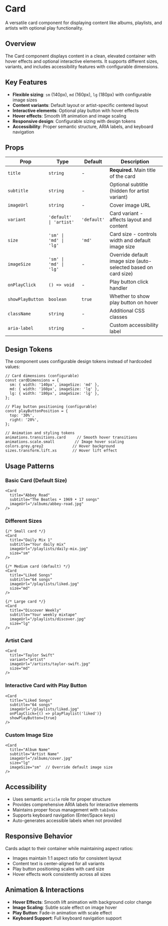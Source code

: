 # Card

A versatile card component for displaying content like albums, playlists, and artists with optional play functionality.

## Overview

The Card component displays content in a clean, elevated container with hover effects and optional interactive elements. It supports different sizes, variants, and includes accessibility features with configurable dimensions.

## Key Features

- **Flexible sizing**: `sm` (140px), `md` (160px), `lg` (180px) with configurable image sizes
- **Content variants**: Default layout or artist-specific centered layout  
- **Interactive elements**: Optional play button with hover effects
- **Hover effects**: Smooth lift animation and image scaling
- **Responsive design**: Configurable sizing with design tokens
- **Accessibility**: Proper semantic structure, ARIA labels, and keyboard navigation

## Props

| Prop | Type | Default | Description |
|------|------|---------|-------------|
| `title` | `string` | - | **Required.** Main title of the card |
| `subtitle` | `string` | - | Optional subtitle (hidden for artist variant) |
| `imageUrl` | `string` | - | Cover image URL |
| `variant` | `'default' \| 'artist'` | `'default'` | Card variant - affects layout and content |
| `size` | `'sm' \| 'md' \| 'lg'` | `'md'` | Card size - controls width and default image size |
| `imageSize` | `'sm' \| 'md' \| 'lg'` | - | Override default image size (auto-selected based on card size) |
| `onPlayClick` | `() => void` | - | Play button click handler |
| `showPlayButton` | `boolean` | `true` | Whether to show play button on hover |
| `className` | `string` | - | Additional CSS classes |
| `aria-label` | `string` | - | Custom accessibility label |

## Design Tokens

The component uses configurable design tokens instead of hardcoded values:

```tsx
// Card dimensions (configurable)
const cardDimensions = {
  sm: { width: '140px', imageSize: 'md' },
  md: { width: '160px', imageSize: 'lg' }, 
  lg: { width: '180px', imageSize: 'lg' },
};

// Play button positioning (configurable)
const playButtonPosition = {
  top: '30%',
  right: '20%',
};

// Animation and styling tokens
animations.transitions.card     // Smooth hover transitions
animations.scale.small         // Image hover scaling
colors.grey.grey2             // Hover background
sizes.transform.lift.xs       // Hover lift effect
```

## Usage Patterns

### Basic Card (Default Size)
```tsx
<Card
  title="Abbey Road"
  subtitle="The Beatles • 1969 • 17 songs"
  imageUrl="/albums/abbey-road.jpg"
/>
```

### Different Sizes
```tsx
{/* Small card */}
<Card
  title="Daily Mix 1"
  subtitle="Your daily mix"
  imageUrl="/playlists/daily-mix.jpg"
  size="sm"
/>

{/* Medium card (default) */}
<Card
  title="Liked Songs"
  subtitle="64 songs"
  imageUrl="/playlists/liked.jpg"
  size="md"
/>

{/* Large card */}
<Card
  title="Discover Weekly"
  subtitle="Your weekly mixtape"
  imageUrl="/playlists/discover.jpg"
  size="lg"
/>
```

### Artist Card
```tsx
<Card
  title="Taylor Swift"
  variant="artist"
  imageUrl="/artists/taylor-swift.jpg"
  size="md"
/>
```

### Interactive Card with Play Button
```tsx
<Card
  title="Liked Songs"
  subtitle="64 songs"
  imageUrl="/playlists/liked.jpg"
  onPlayClick={() => playPlaylist('liked')}
  showPlayButton={true}
/>
```

### Custom Image Size
```tsx
<Card
  title="Album Name"
  subtitle="Artist Name"
  imageUrl="/albums/cover.jpg"
  size="lg"
  imageSize="sm"  // Override default image size
/>
```

## Accessibility

- Uses semantic `article` role for proper structure
- Provides comprehensive ARIA labels for interactive elements
- Maintains proper focus management with `tabIndex`
- Supports keyboard navigation (Enter/Space keys)
- Auto-generates accessible labels when not provided

## Responsive Behavior

Cards adapt to their container while maintaining aspect ratios:
- Images maintain 1:1 aspect ratio for consistent layout
- Content text is center-aligned for all variants
- Play button positioning scales with card size
- Hover effects work consistently across all sizes

## Animation & Interactions

- **Hover Effects**: Smooth lift animation with background color change
- **Image Scaling**: Subtle scale effect on image hover
- **Play Button**: Fade-in animation with scale effect
- **Keyboard Support**: Full keyboard navigation support 